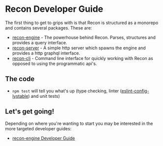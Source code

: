 Recon Developer Guide
=====================

The first thing to get to grips with is that Recon is structured as a monorepo
and contains several packages. These are:

- [recon-engine](../packages/recon-engine) - The powerhouse behind Recon. Parses, structures and provides a query interface.
- [recon-server](../packages/recon-server) - A simple http server which spawns the engine and provides a http graphql interface.
- [recon-cli](../packages/recon-cli) - Command line interface for quickly working with Recon as opposed to using the programmatic api's.

## The code

- `npm test` will tell you what's up (type checking, linter ([eslint-config-lystable](https://github.com/lystable/guidelines/tree/master/styleguides/eslint-config-lystable)) and unit tests)

## Let's get going!

Depending on where you're wanting to start you may be interested in the more targeted
developer guides:

- [recon-engine Developer Guide](../packages/recon-engine/docs/dev-guide.md)
